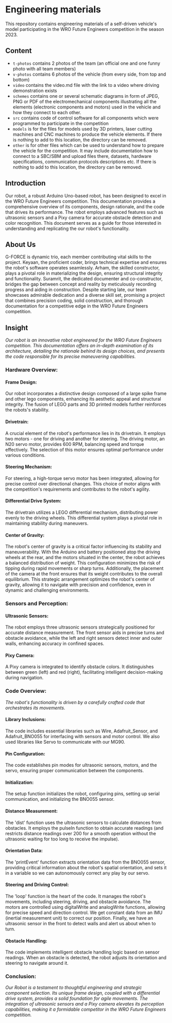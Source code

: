 Engineering materials
====

This repository contains engineering materials of a self-driven vehicle's model participating in the WRO Future Engineers competition in the season 2023.

## Content

* `t-photos` contains 2 photos of the team (an official one and one funny photo with all team members)
* `v-photos` contains 6 photos of the vehicle (from every side, from top and bottom)
* `video` contains the video.md file with the link to a video where driving demonstration exists
* `schemes` contains one or several schematic diagrams in form of JPEG, PNG or PDF of the electromechanical components illustrating all the elements (electronic components and motors) used in the vehicle and how they connect to each other.
* `src` contains code of control software for all components which were programmed to participate in the competition
* `models` is for the files for models used by 3D printers, laser cutting machines and CNC machines to produce the vehicle elements. If there is nothing to add to this location, the directory can be removed.
* `other` is for other files which can be used to understand how to prepare the vehicle for the competition. It may include documentation how to connect to a SBC/SBM and upload files there, datasets, hardware specifications, communication protocols descriptions etc. If there is nothing to add to this location, the directory can be removed.

## Introduction

Our robot, a robust Arduino Uno-based robot, has been designed to excel in the WRO Future Engineers competition. This documentation provides a comprehensive overview of its components, design rationale, and the code that drives its performance. The robot employs advanced features such as ultrasonic sensors and a Pixy camera for accurate obstacle detection and color recognition. This document serves as a guide for those interested in understanding and replicating the our robot's functionality.

## About Us
G-FORCE is dynamic trio, each member contributing vital skills to the project. Keyaan, the proficient coder, brings technical expertise and ensures the robot's software operates seamlessly. Arham, the skilled constructor, plays a pivotal role in materializing the design, ensuring structural integrity and functionality. Suramrit, the dedicated documenter and co-constructor, bridges the gap between concept and reality by meticulously recording progress and aiding in construction. Despite starting late, our team showcases admirable dedication and a diverse skill set, promising a project that combines precision coding, solid construction, and thorough documentation for a competitive edge in the WRO Future Engineers competition.

## Insight

*Our robot is an innovative robot engineered for the WRO Future Engineers competition. This documentation offers an in-depth examination of its architecture, detailing the rationale behind its design choices, and presents the code responsible for its precise maneuvering capabilities.*



### Hardware Overview:

#### Frame Design:
Our robot incorporates a distinctive design composed of a large spike frame and other lego components, enhancing its aesthetic appeal and structural integrity. The fusion of LEGO parts and 3D printed models further reinforces the robots's stability.

#### Drivetrain:
A crucial element of the robot's performance lies in its drivetrain. It employs two motors - one for driving and another for steering. The driving motor, an N20 servo motor, provides 600 RPM, balancing speed and torque effectively. The selection of this motor ensures optimal performance under various conditions.

#### Steering Mechanism:
For steering, a high-torque servo motor has been integrated, allowing for precise control over directional changes. This choice of motor aligns with the competition's requirements and contributes to the robot's agility.

#### Differential Drive System:
The drivetrain utilizes a LEGO differential mechanism, distributing power evenly to the driving wheels. This differential system plays a pivotal role in maintaining stability during maneuvers.

#### Center of Gravity:
The robot's center of gravity is a critical factor influencing its stability and maneuverability. With the Arduino and battery positioned atop the driving wheels at the rear, and the motors situated in the center, the robot achieves a balanced distribution of weight. This configuration minimizes the risk of tipping during rapid movements or sharp turns. Additionally, the placement of the camera at the front ensures that its weight contributes to the overall equilibrium. This strategic arrangement optimizes the robot's center of gravity, allowing it to navigate with precision and confidence, even in dynamic and challenging environments.



### Sensors and Perception:

#### Ultrasonic Sensors:
The robot employs three ultrasonic sensors strategically positioned for accurate distance measurement. The front sensor aids in precise turns and obstacle avoidance, while the left and right sensors detect inner and outer walls, enhancing accuracy in confined spaces.

#### Pixy Camera:
A Pixy camera is integrated to identify obstacle colors. It distinguishes between green (left) and red (right), facilitating intelligent decision-making during navigation.



### Code Overview:
*The robot's functionality is driven by a carefully crafted code that orchestrates its movements.*

#### Library Inclusions:
The code includes essential libraries such as Wire, Adafruit_Sensor, and Adafruit_BNO055 for interfacing with sensors and motor control. We also used libraries like Servo to communicate with our MG90.

#### Pin Configuration:
The code establishes pin modes for ultrasonic sensors, motors, and the servo, ensuring proper communication between the components.

#### Initialization:
The setup function initializes the robot, configuring pins, setting up serial communication, and initializing the BNO055 sensor.

#### Distance Measurement:
The 'dist' function uses the ultrasonic sensors to calculate distances from obstacles. It employs the pulseIn function to obtain accurate readings (and restricts distance readings over 200 for a smooth operation without the ultrasonic waiting for too long to receive the impulse).

#### Orientation Data:
The 'printEvent' function extracts orientation data from the BNO055 sensor, providing critical information about the robot's spatial orientation, and sets it in a variable so we can autonomously correct any play by our servo.

#### Steering and Driving Control:
The 'loop' function is the heart of the code. It manages the robot's movements, including steering, driving, and obstacle avoidance. The motors are controlled using digitalWrite and analogWrite functions, allowing for precise speed and direction control. We get constant data from an IMU (inertial measurement unit) to correct our position. Finally, we have an ultrasonic sensor in the front to detect walls and alert us about when to turn.

#### Obstacle Handling:
The code implements intelligent obstacle handling logic based on sensor readings. When an obstacle is detected, the robot adjusts its orientation and steering to navigate around it.



### Conclusion:
*Our Robot is a testament to thoughtful engineering and strategic component selection. Its unique frame design, coupled with a differential drive system, provides a solid foundation for agile movements. The integration of ultrasonic sensors and a Pixy camera elevates its perception capabilities, making it a formidable competitor in the WRO Future Engineers competition.*

